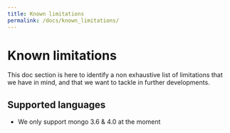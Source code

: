 ```yaml
---
title: Known limitations
permalink: /docs/known_limitations/
---
```


# Known limitations

This doc section is here to identify a non exhaustive list of limitations
that we have in mind, and that we want to tackle in further developments.

## Supported languages

- We only support mongo 3.6 & 4.0 at the moment
